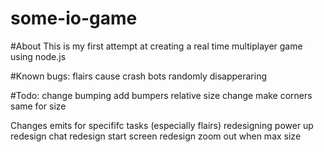# some-io-game

#About
This is my first attempt at creating a real time multiplayer game using node.js

#Known bugs:
flairs cause crash
bots randomly disapperaring

#Todo:
change bumping
add bumpers 
relative size change
make corners same for size

Changes emits for specififc tasks (especially flairs)
redesigning
power up redesign
chat redesign
start screen redesign
zoom out when max size
